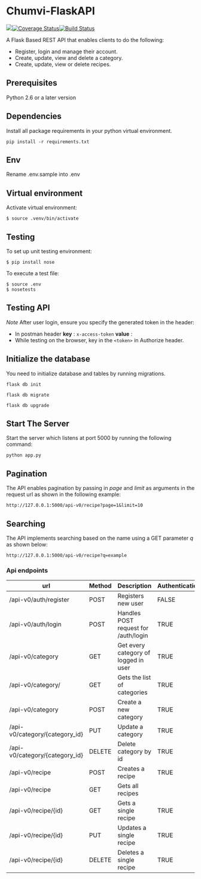# Chumvi-FlaskAPI
<a class="badge-align" href="https://www.codacy.com/app/samachola/chumvi_api?utm_source=github.com&amp;utm_medium=referral&amp;utm_content=samachola/chumvi_api&amp;utm_campaign=Badge_Grade"><img src="https://api.codacy.com/project/badge/Grade/8798ea6e9fbe4958bf3feb52e3c53981"/></a><a href='https://coveralls.io/github/samachola/chumvi_api'><img src='https://coveralls.io/repos/github/samachola/chumvi_api/badge.svg?branch=api' alt='Coverage Status'/></a><a href='https://travis-ci.org/samachola/chumvi_api'><img src='https://travis-ci.org/samachola/chumvi_api.svg?branch=develop' alt='Build Status' /></a>


A Flask Based REST API that enables clients to do the following:

- Register, login and manage their account.
- Create, update, view and delete a category.
- Create, update, view or delete recipes.


## Prerequisites

Python 2.6 or a later version

## Dependencies
Install all package requirements in your python virtual environment.
```
pip install -r requirements.txt
```
## Env
Rename .env.sample into .env

## Virtual environment
Activate virtual environment:

```
$ source .venv/bin/activate
```

## Testing
To set up unit testing environment:

```
$ pip install nose
```

To execute a test file:

```
$ source .env
$ nosetests
```

## Testing API

*Note* After user login, ensure you  specify the generated token in the header:

- In postman header **key** : `x-access-token` **value** : <token>
- While testing on the browser, key in the `<token>` in Authorize header.

## Initialize the database
You need to initialize database and tables by running migrations.

```
flask db init

flask db migrate

flask db upgrade

```

## Start The Server
Start the server which listens at port 5000 by running the following command:
```
python app.py

```
## Pagination

The API enables pagination by passing in *page* and *limit* as arguments in the request url as shown in the following example:

```
http://127.0.0.1:5000/api-v0/recipe?page=1&limit=10

```

## Searching

The API implements searching based on the name using a GET parameter *q* as shown below:

```
http://127.0.0.1:5000/api-v0/recipe?q=example

```

### Api endpoints

| url | Method|  Description| Authentication |
| --- | --- | --- | --- |
| /api-v0/auth/register | POST | Registers new user | FALSE
| /api-v0/auth/login | POST | Handles POST request for /auth/login | TRUE
| /api-v0/category | GET | Get every category of logged in user|TRUE
| /api-v0/category/ | GET | Gets the list of categories |TRUE
| /api-v0/category | POST | Create a new category|TRUE
| /api-v0/category/{category_id}  | PUT | Update a category|TRUE
| /api-v0/category/{category_id} | DELETE | Delete category by id|TRUE
| /api-v0/recipe | POST | Creates a recipe|TRUE
| /api-v0/recipe | GET | Gets all recipes
| /api-v0/recipe/{id} | GET | Gets a single recipe|TRUE
| /api-v0/recipe/{id} | PUT | Updates a single recipe|TRUE
| /api-v0/recipe/{id} | DELETE | Deletes a single recipe|TRUE